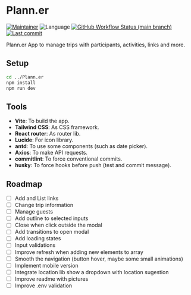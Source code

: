# Plann.er

[![Maintainer](https://img.shields.io/badge/maintainer-%40heldercostaa-blue?logo=superuser&logoColor=white)](https://github.com/heldercostaa)
![Language](https://img.shields.io/badge/language-typescript-yellow?logo=ts-node&logoColor=white)
[![GitHub Workflow Status (main branch)](https://img.shields.io/github/actions/workflow/status/heldercostaa/Plann.er/main.yml?branch=main&logo=dependabot&logoColor=white)](https://github.com/heldercostaa/Plann.er)
[![Last commit](https://img.shields.io/github/last-commit/heldercostaa/Plann.er.svg?logo=github&logoColor=white)](https://github.com/heldercostaa/Plann.er/commits/main)

Plann.er App to manage trips with participants, activities, links and more.

## Setup

```bash
cd ../Plann.er
npm install
npm run dev
```

## Tools

- **Vite**: To build the app.
- **Tailwind CSS**: As CSS framework.
- **React router**: As router lib.
- **Lucide**: For icon library.
- **antd**: To use some components (such as date picker).
- **Axios**: To make API requests.
- **commitlint**: To force conventional commits.
- **husky**: To force hooks before push (test and commit message).

## Roadmap

- [ ] Add and List links
- [ ] Change trip information
- [ ] Manage guests
- [ ] Add outline to selected inputs
- [ ] Close when click outside the modal
- [ ] Add transitions to open modal
- [ ] Add loading states
- [ ] Input validations
- [ ] Improve refresh when adding new elements to array
- [ ] Smooth the navigation (button hover, maybe some small animations)
- [ ] Implement mobile version
- [ ] Integrate location lib show a dropdown with location sugestion
- [ ] Improve readme with pictures
- [ ] Improve .env validation
